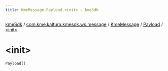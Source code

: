 ```yaml
---
title: KmeMessage.Payload.<init> - kmeSdk
---
```


[kmeSdk](../../../index.html) / [com.kme.kaltura.kmesdk.ws.message](../../index.html) / [KmeMessage](../index.html) / [Payload](index.html) / [&lt;init&gt;](./-init-.html)

# &lt;init&gt;

`Payload()`